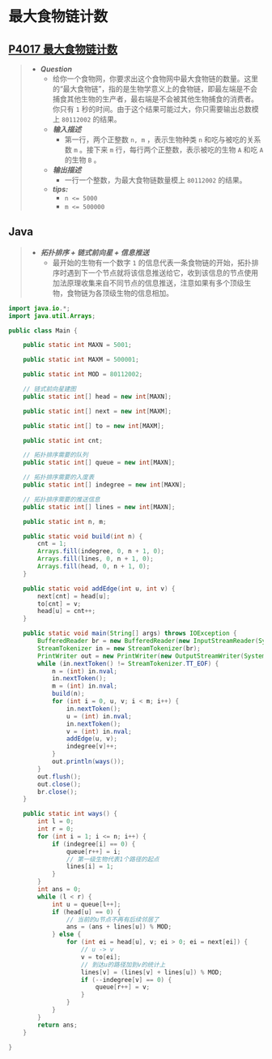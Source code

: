 # 最大食物链计数

## [P4017 最大食物链计数](https://www.luogu.com.cn/problem/P4017)

> - ***Question***
>   - 给你一个食物网，你要求出这个食物网中最大食物链的数量。这里的“最大食物链”，指的是生物学意义上的食物链，即最左端是不会捕食其他生物的生产者，最右端是不会被其他生物捕食的消费者。你只有 `1` 秒的时间。由于这个结果可能过大，你只需要输出总数模上 `80112002` 的结果。
>   - ***输入描述***
>     - 第一行，两个正整数 `n, m` ，表示生物种类 `n` 和吃与被吃的关系数 `m` 。接下来 `m` 行，每行两个正整数，表示被吃的生物 `A` 和吃 `A` 的生物 `B` 。
>   - ***输出描述***
>     - 一行一个整数，为最大食物链数量模上 `80112002` 的结果。
>   - ***tips:***
>     - `n <= 5000`
>     - `m <= 500000`

## Java

> - ***拓扑排序 + 链式前向星 + 信息推送***
>   - 最开始的生物有一个数字 `1` 的信息代表一条食物链的开始，拓扑排序时遇到下一个节点就将该信息推送给它，收到该信息的节点使用加法原理收集来自不同节点的信息推送，注意如果有多个顶级生物，食物链为各顶级生物的信息相加。

```java
import java.io.*;
import java.util.Arrays;

public class Main {

    public static int MAXN = 5001;

    public static int MAXM = 500001;

    public static int MOD = 80112002;

    // 链式前向星建图
    public static int[] head = new int[MAXN];

    public static int[] next = new int[MAXM];

    public static int[] to = new int[MAXM];

    public static int cnt;

    // 拓扑排序需要的队列
    public static int[] queue = new int[MAXN];

    // 拓扑排序需要的入度表
    public static int[] indegree = new int[MAXN];

    // 拓扑排序需要的推送信息
    public static int[] lines = new int[MAXN];

    public static int n, m;

    public static void build(int n) {
        cnt = 1;
        Arrays.fill(indegree, 0, n + 1, 0);
        Arrays.fill(lines, 0, n + 1, 0);
        Arrays.fill(head, 0, n + 1, 0);
    }

    public static void addEdge(int u, int v) {
        next[cnt] = head[u];
        to[cnt] = v;
        head[u] = cnt++;
    }

    public static void main(String[] args) throws IOException {
        BufferedReader br = new BufferedReader(new InputStreamReader(System.in));
        StreamTokenizer in = new StreamTokenizer(br);
        PrintWriter out = new PrintWriter(new OutputStreamWriter(System.out));
        while (in.nextToken() != StreamTokenizer.TT_EOF) {
            n = (int) in.nval;
            in.nextToken();
            m = (int) in.nval;
            build(n);
            for (int i = 0, u, v; i < m; i++) {
                in.nextToken();
                u = (int) in.nval;
                in.nextToken();
                v = (int) in.nval;
                addEdge(u, v);
                indegree[v]++;
            }
            out.println(ways());
        }
        out.flush();
        out.close();
        br.close();
    }

    public static int ways() {
        int l = 0;
        int r = 0;
        for (int i = 1; i <= n; i++) {
            if (indegree[i] == 0) {
                queue[r++] = i;
                // 第一级生物代表1个路径的起点
                lines[i] = 1;
            }
        }
        int ans = 0;
        while (l < r) {
            int u = queue[l++];
            if (head[u] == 0) {
                // 当前的u节点不再有后续邻居了
                ans = (ans + lines[u]) % MOD;
            } else {
                for (int ei = head[u], v; ei > 0; ei = next[ei]) {
                    // u -> v
                    v = to[ei];
                    // 到达u的路径加到v的统计上
                    lines[v] = (lines[v] + lines[u]) % MOD;
                    if (--indegree[v] == 0) {
                        queue[r++] = v;
                    }
                }
            }
        }
        return ans;
    }

}
```
